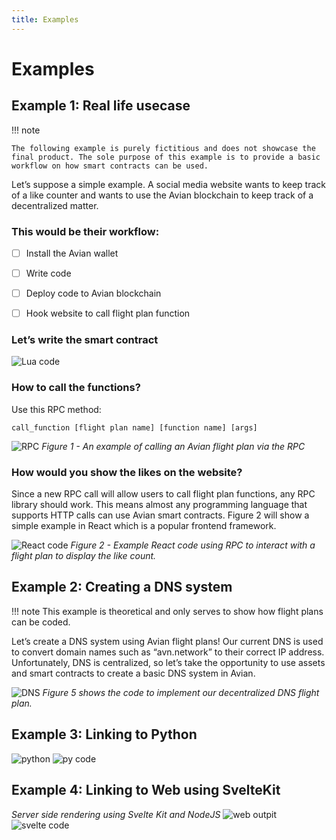 ```yaml
---
title: Examples
---
```


# Examples

## Example 1: Real life usecase
!!! note

    The following example is purely fictitious and does not showcase the final product. The sole purpose of this example is to provide a basic workflow on how smart contracts can be used. 

Let’s suppose a simple example. A social media website wants to keep track of a like counter and wants to use the Avian blockchain to keep track of a decentralized matter. 

### This would be their workflow:

- [ ] Install the Avian wallet
   
- [ ] Write code
    
- [ ] Deploy code to Avian blockchain
   
- [ ] Hook website to call flight plan function


### Let’s write the smart contract
![Lua code](https://aviannetwork.github.io/avian-docs/assets/img/image7.png)

### How to call the functions?
Use this RPC method:

```
call_function [flight plan name] [function name] [args] 
```

![RPC](https://aviannetwork.github.io/avian-docs/assets/img/image11.png)
*Figure 1 - An example of calling an Avian flight plan via the RPC*

### How would you show the likes on the website?
Since a new RPC call will allow users to call flight plan functions, any RPC library should work. This means almost any programming language that supports HTTP calls can use Avian smart contracts. Figure 2 will show a simple example in React which is a popular frontend framework.

![React code](https://aviannetwork.github.io/avian-docs/assets/img/image15.png)
*Figure 2 - Example React code using RPC to interact with a flight plan to display the like count.*

## Example 2: Creating a DNS system
!!! note
    This example is theoretical and only serves to show how flight plans can be coded.  

Let’s create a DNS system using Avian flight plans! Our current DNS is used to convert domain names such as “avn.network” to their correct IP address. Unfortunately, DNS is centralized, so let’s take the opportunity to use assets and smart contracts to create a basic DNS system in Avian. 

![DNS](https://aviannetwork.github.io/avian-docs/assets/img/image20.png)
*Figure 5 shows the code to implement our decentralized DNS flight plan.*

## Example 3: Linking to Python
![python](https://aviannetwork.github.io/avian-docs/assets/img/image34.png)
![py code](https://aviannetwork.github.io/avian-docs/assets/img/image33.png)


## Example 4: Linking to Web using SvelteKit
*Server side rendering using Svelte Kit and NodeJS*
![web outpit](https://aviannetwork.github.io/avian-docs/assets/img/image17.png)
![svelte code](https://aviannetwork.github.io/avian-docs/assets/img/image38.png)

